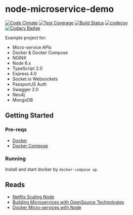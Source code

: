 # node-microservice-demo
[![Code Climate](https://codeclimate.com/github/swimlane/node-microservice-demo/badges/gpa.svg)](https://codeclimate.com/github/swimlane/node-microservice-demo)
[![Test Coverage](https://codeclimate.com/github/swimlane/node-microservice-demo/badges/coverage.svg)](https://codeclimate.com/github/swimlane/node-microservice-demo/coverage)
[![Build Status](https://travis-ci.org/swimlane/node-microservice-demo.svg?branch=master)](https://travis-ci.org/swimlane/node-microservice-demo)
[![codecov](https://codecov.io/gh/swimlane/node-microservice-demo/branch/master/graph/badge.svg)](https://codecov.io/gh/swimlane/node-microservice-demo)
[![Codacy Badge](https://api.codacy.com/project/badge/Grade/bbf1a748327f47babd50cdeb86587353)](https://www.codacy.com/app/Swimlane/node-microservice-demo?utm_source=github.com&amp;utm_medium=referral&amp;utm_content=swimlane/node-microservice-demo&amp;utm_campaign=Badge_Grade)

Example project for:

- Micro-service APIs
- Docker & Docker Compose
- NGINX
- Node 6.x
- TypeScript 2.0
- Express 4.0
- Socket.io Websockets
- PassportJS Auth
- Swagger 2.0
- Neo4j
- MongoDB


## Getting Started
### Pre-reqs
- [Docker](https://docs.docker.com/engine/installation/)
- [Docker Compose](https://docs.docker.com/compose/)

### Running
Install and start docker by `docker-compose up`.

## Reads
- [Netflix Scaling Node](https://medium.com/@nodejs/netflixandchill-how-netflix-scales-with-node-js-and-containers-cf63c0b92e57#.9bzn8wm4u)
- [Building Microservices with OpenSource Technologies](http://www.developer.com/open/building-microservices-with-open-source-technologies.html)
- [Docker Micro-services with Node](http://anandmanisankar.com/posts/docker-container-nginx-node-redis-example/)
